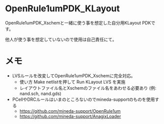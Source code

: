 # OpenRule1umPDK_KLayout
OpenRule1umPDK_Xschemと一緒に使う事を想定した自分用KLayout PDKです。

他人が使う事を想定していないので使用は自己責任にて。

# メモ
* LVSルールを改変してOpenRule1umPDK_Xschemに完全対応。
  * 使い方 Make netlistを押して Run KLayout LVS を実施
  * レイアウトファイル名とXschemのファイル名をあわせる必要あり (例: nand.sch, nand.gds)
* PCellやDRCルールはいまのところないのでmineda-supportのものを使用する
   * https://github.com/mineda-support/OpenRule1um
   * https://github.com/mineda-support/AnagixLoader
